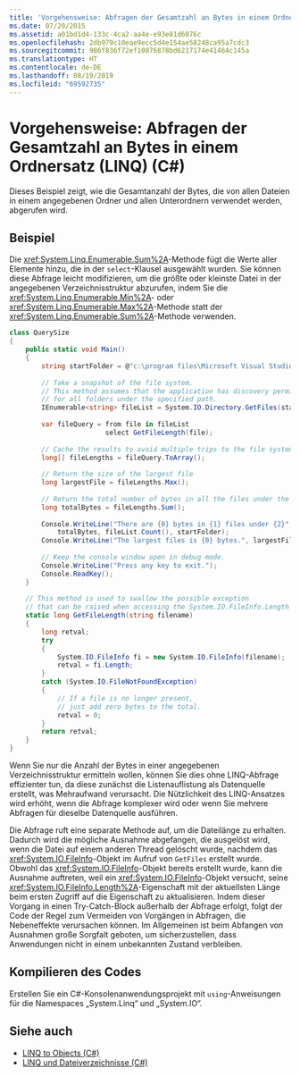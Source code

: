 ```yaml
---
title: 'Vorgehensweise: Abfragen der Gesamtzahl an Bytes in einem Ordnersatz (LINQ) (C#)'
ms.date: 07/20/2015
ms.assetid: a01bd1d4-133c-4ca2-aa4e-e93e81d6076c
ms.openlocfilehash: 2db979c10eae9ecc5d4e154ae58248ca95a7cdc3
ms.sourcegitcommit: 986f836f72ef10876878bd6217174e41464c145a
ms.translationtype: HT
ms.contentlocale: de-DE
ms.lasthandoff: 08/19/2019
ms.locfileid: "69592735"
---
```

# <a name="how-to-query-for-the-total-number-of-bytes-in-a-set-of-folders-linq-c"></a>Vorgehensweise: Abfragen der Gesamtzahl an Bytes in einem Ordnersatz (LINQ) (C#)
Dieses Beispiel zeigt, wie die Gesamtanzahl der Bytes, die von allen Dateien in einem angegebenen Ordner und allen Unterordnern verwendet werden, abgerufen wird.  
  
## <a name="example"></a>Beispiel  
 Die <xref:System.Linq.Enumerable.Sum%2A>-Methode fügt die Werte aller Elemente hinzu, die in der `select`-Klausel ausgewählt wurden. Sie können diese Abfrage leicht modifizieren, um die größte oder kleinste Datei in der angegebenen Verzeichnisstruktur abzurufen, indem Sie die <xref:System.Linq.Enumerable.Min%2A>- oder <xref:System.Linq.Enumerable.Max%2A>-Methode statt der <xref:System.Linq.Enumerable.Sum%2A>-Methode verwenden.  
  
```csharp  
class QuerySize  
{  
    public static void Main()  
    {  
        string startFolder = @"c:\program files\Microsoft Visual Studio 9.0\VC#";  
  
        // Take a snapshot of the file system.  
        // This method assumes that the application has discovery permissions  
        // for all folders under the specified path.  
        IEnumerable<string> fileList = System.IO.Directory.GetFiles(startFolder, "*.*", System.IO.SearchOption.AllDirectories);  
  
        var fileQuery = from file in fileList  
                        select GetFileLength(file);  
  
        // Cache the results to avoid multiple trips to the file system.  
        long[] fileLengths = fileQuery.ToArray();  
  
        // Return the size of the largest file  
        long largestFile = fileLengths.Max();  
  
        // Return the total number of bytes in all the files under the specified folder.  
        long totalBytes = fileLengths.Sum();  
  
        Console.WriteLine("There are {0} bytes in {1} files under {2}",  
            totalBytes, fileList.Count(), startFolder);  
        Console.WriteLine("The largest files is {0} bytes.", largestFile);  
  
        // Keep the console window open in debug mode.  
        Console.WriteLine("Press any key to exit.");  
        Console.ReadKey();  
    }  
  
    // This method is used to swallow the possible exception  
    // that can be raised when accessing the System.IO.FileInfo.Length property.  
    static long GetFileLength(string filename)  
    {  
        long retval;  
        try  
        {  
            System.IO.FileInfo fi = new System.IO.FileInfo(filename);  
            retval = fi.Length;  
        }  
        catch (System.IO.FileNotFoundException)  
        {  
            // If a file is no longer present,  
            // just add zero bytes to the total.  
            retval = 0;  
        }  
        return retval;  
    }  
}  
```  
  
 Wenn Sie nur die Anzahl der Bytes in einer angegebenen Verzeichnisstruktur ermitteln wollen, können Sie dies ohne LINQ-Abfrage effizienter tun, da diese zunächst die Listenauflistung als Datenquelle erstellt, was Mehraufwand verursacht. Die Nützlichkeit des LINQ-Ansatzes wird erhöht, wenn die Abfrage komplexer wird oder wenn Sie mehrere Abfragen für dieselbe Datenquelle ausführen.  
  
 Die Abfrage ruft eine separate Methode auf, um die Dateilänge zu erhalten. Dadurch wird die mögliche Ausnahme abgefangen, die ausgelöst wird, wenn die Datei auf einem anderen Thread gelöscht wurde, nachdem das <xref:System.IO.FileInfo>-Objekt im Aufruf von `GetFiles` erstellt wurde. Obwohl das <xref:System.IO.FileInfo>-Objekt bereits erstellt wurde, kann die Ausnahme auftreten, weil ein <xref:System.IO.FileInfo>-Objekt versucht, seine <xref:System.IO.FileInfo.Length%2A>-Eigenschaft mit der aktuellsten Länge beim ersten Zugriff auf die Eigenschaft zu aktualisieren. Indem dieser Vorgang in einen Try-Catch-Block außerhalb der Abfrage erfolgt, folgt der Code der Regel zum Vermeiden von Vorgängen in Abfragen, die Nebeneffekte verursachen können. Im Allgemeinen ist beim Abfangen von Ausnahmen große Sorgfalt geboten, um sicherzustellen, dass Anwendungen nicht in einem unbekannten Zustand verbleiben.  
  
## <a name="compiling-the-code"></a>Kompilieren des Codes  
Erstellen Sie ein C#-Konsolenanwendungsprojekt mit `using`-Anweisungen für die Namespaces „System.Linq“ und „System.IO“.
  
## <a name="see-also"></a>Siehe auch

- [LINQ to Objects (C#)](./linq-to-objects.md)
- [LINQ und Dateiverzeichnisse (C#)](./linq-and-file-directories.md)
